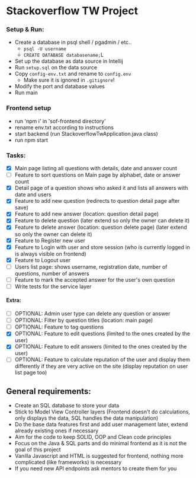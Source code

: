 # Stackoverflow TW Project

### Setup & Run:

- Create a database in psql shell / pgadmin / etc..
  - `psql -U username`
  - `CREATE DATABASE databasename;`L
- Set up the database as data source in Intellij
- Run `setup.sql` on the data source
- Copy `config-env.txt` and rename to `config.env`
  - Make sure it is ignored in `.gitignore`!
- Modify the port and database values
- Run main

### Frontend setup

- run 'npm i' in 'sof-frontend directory'
- rename env.txt according to instructions
- start backend (run StackoverflowTwApplication.java class)
- run npm start

### Tasks:

- [x] Main page listing all questions with details, date and answer count
- [ ] Feature to sort questions on Main page by alphabet, date or answer count
- [x] Detail page of a question shows who asked it and lists all answers with date and users
- [x] Feature to add new question (redirects to question detail page after save)
- [x] Feature to add new answer (location: question detail page)
- [x] Feature to delete question (later extend so only the owner can delete it)
- [x] Feature to delete answer (location: question delete page) (later extend so only the owner can
  delete it)
- [x] Feature to Register new user
- [x] Feature to Login with user and store session (who is currently logged in is always visible on
  frontend)
- [x] Feature to Logout user
- [ ] Users list page: shows username, registration date, number of questions, number of answers
- [ ] Feature to mark the accepted answer for the user's own question
- [ ] Write tests for the service layer

#### Extra:

- [ ] OPTIONAL: Admin user type can delete any question or answer
- [ ] OPTIONAL: Filter by question titles  (location: main page)
- [ ] OPTIONAL: Feature to tag questions
- [x] OPTIONAL: Feature to edit questions (limited to the ones created by the user)
- [x] OPTIONAL: Feature to edit answers (limited to the ones created by the user)
- [ ] OPTIONAL: Feature to calculate reputation of the user and display them differently if they are
  very active on the site (display reputation on user list page too)

## General requirements:

- Create an SQL database to store your data
- Stick to Model View Controller layers (Frontend doesn't do calculations, only displays the data,
  SQL handles the data manipulation)
- Do the base data features first and add user management later, extend already existing ones if
  necessary
- Aim for the code to keep SOLID, OOP and Clean code principles
- Focus on the Java & SQL parts and do minimal frontend as it is not the goal of this project
- Vanilla Javascript and HTML is suggested for frontend, nothing more complicated (like frameworks)
  is necessary
- If you need new API endpoints ask mentors to create them for you
